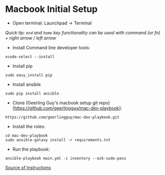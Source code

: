 # Macbook Initial Setup

* Open terminal: Launchpad -> Terminal

_Quick tip: `end` and `home` key functionality can be used with command (or fn) + right arrow / left arrow_

* Install Command line developer tools:

```
xcode-select --install
```

* Install pip

```
sudo easy_install pip
```

* Install ansible

```
sudo pip install ansible
```

* Clone (Geerling Guy's macbook setup git repo)[https://github.com/geerlingguy/mac-dev-playbook]:

```
https://github.com/geerlingguy/mac-dev-playbook.git
```

* Install the roles:

```
cd mac-dev-playbook
sudo ansible-galaxy install -r requirements.txt
```

* Run the playbook:

```
ansible-playbook main.yml -i inventory --ask-sudo-pass
```

[Source of Instructions](http://docs.ansible.com/ansible/intro_installation.html#latest-releases-via-pip)
